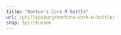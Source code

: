 ```yaml
---
title: "Norton's Cork N Bottle"
url: /phillipsburg/nortons-cork-n-bottle/
shop: Spirituosen
---
```

